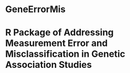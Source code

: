 # GeneErrorMis
# R Package of Addressing Measurement Error and Misclassification in Genetic Association Studies
